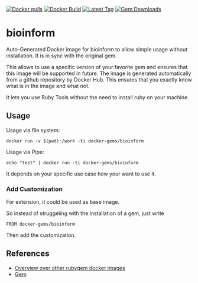 [![Docker pulls](https://img.shields.io/docker/pulls/rubygem/bioinform.svg)](https://hub.docker.com/r/rubygem/bioinform/)
[![Docker Build](https://img.shields.io/docker/automated/rubygem/bioinform.svg)](https://hub.docker.com/r/rubygem/bioinform/)
[![Latest Tag](https://img.shields.io/github/tag/docker-rubygem/bioinform.svg)](https://hub.docker.com/r/rubygem/bioinform/)
[![Gem Downloads](https://img.shields.io/gem/dt/bioinform.svg)](https://rubygems.org/gems/bioinform/)
# bioinform

Auto-Generated Docker image for bioinform to allow simple usage without installation.
It is in sync with the original gem.

This allows to use a specific version of your favorite gem and ensures that this image will be supported in future.
The image is generated automatically from a github repository by Docker Hub.
This ensures that you exactly know what is in the image and what not.

It lets you use Ruby Tools without the need to install ruby on your machine.

## Usage

Usage via file system:

`docker run -v $(pwd):/work -ti docker-gems/bioinform`

Usage via Pipe:

`echo "test" | docker run -ti docker-gems/bioinform`

It depends on your specific use case how your want to use it.

### Add Customization

For extension, it could be used as base image.

So instead of struggeling with the installation of a gem, just write

`FROM docker-gems/bioinform`

Then add the customization.

## References

 - [Overview over other rubygem docker images](https://github.com/thinkbot/docker-rubygem)
 - [Gem](https://rubygems.org/gems/bioinform/)
